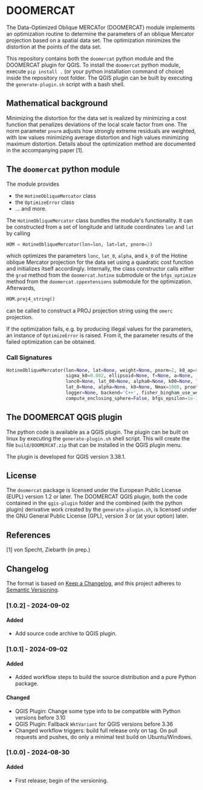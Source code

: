# DOOMERCAT
The Data-Optimized Oblique MERCATor (DOOMERCAT) module implements an
optimization routine to determine the parameters of an oblique
Mercator projection based on a spatial data set. The optimization
minimizes the distortion at the points of the data set.

This repository contains both the ```doomercat``` python module and
the DOOMERCAT plugin for QGIS. To install the ```doomercat``` python module,
execute ```pip install .``` (or your python installation command
of choice) inside the repository root folder. The QGIS plugin
can be built by executing the ```generate-plugin.sh``` script
with a bash shell.

## Mathematical background
Minimizing the distortion for the data set is realized by minimizing
a cost function that penalizes deviations of the local scale factor
from one. The norm parameter ```pnorm``` adjusts how strongly extreme
residuals are weighted, with low values minimizing average distortion
and high values minimizing maximum distortion. Details about the
optimization method are documented in the accompanying paper [1].

## The ```doomercat``` python module
The module provides

 - the ```HotineObliqueMercator``` class
 - the ```OptimizeError``` class
 - ... and more.

The ```HotineObliqueMercator``` class bundles the module's
functionality. It can be constructed from a set of longitude
and latitude coordinates ```lon``` and ```lat``` by calling
```python
HOM = HotineObliqueMercator(lon=lon, lat=lat, pnorm=2)
```
which optimizes the parameters ```lonc```, ```lat_0```, ```alpha```,
and ```k_0``` of the Hotine oblique Mercator projection for
the data set using a quadratic cost function and initializes itself
accordingly. Internally, the class constructor calls either the
```grad``` method from the ```doomercat.hotine``` submodule or the
```bfgs_optimize``` method from the ```doomercat.cppextensions```
submodule for the optimization. Afterwards,
```python
HOM.proj4_string()
```
can be called to construct a PROJ projection string using the
```omerc``` projection.

If the optimization fails, e.g. by producing illegal values for the parameters,
an instance of ```OptimizeError``` is raised. From it,
the parameter results of the failed optimization can be obtained.

### Call Signatures
```python
HotineObliqueMercator(lon=None, lat=None, weight=None, pnorm=2, k0_ap=0.98,
                      sigma_k0=0.002, ellipsoid=None, f=None, a=None,
                      lonc0=None, lat_00=None, alpha0=None, k00=None, lonc=None,
                      lat_0=None, alpha=None, k0=None, Nmax=1000, proot=False,
                      logger=None, backend='C++', fisher_bingham_use_weight=False,
                      compute_enclosing_sphere=False, bfgs_epsilon=1e-3)
```

## The DOOMERCAT QGIS plugin
The python code is available as a QGIS plugin. The plugin can be built on
linux by executing the ```generate-plugin.sh``` shell script. This will
create the file ```build/DOOMERCAT.zip``` that can be installed in the QGIS
plugin menu.

The plugin is developed for QGIS version 3.38.1.

## License
The ```doomercat``` package is licensed under the European Public License (EUPL)
version 1.2 or later. The DOOMERCAT QGIS plugin, both the code contained in
the ```qgis-plugin``` folder and the combined (with the python plugin)
derivative work created by the ```generate-plugin.sh```, is licensed under the
GNU General Public License (GPL), version 3 or (at your option) later.

## References
[1] von Specht, Ziebarth (in prep.)


## Changelog
The format is based on [Keep a Changelog](https://keepachangelog.com/en/1.0.0/),
and this project adheres to
[Semantic Versioning](https://semver.org/spec/v2.0.0.html).


### [1.0.2] - 2024-09-02
#### Added
- Add source code archive to QGIS plugin.

### [1.0.1] - 2024-09-02
#### Added
- Added workflow steps to build the source distribution and a pure Python package.

#### Changed
- QGIS Plugin: Change some type info to be compatible with Python versions before 3.10
- QGIS Plugin: Fallback `WktVariant` for QGIS versions before 3.36
- Changed workflow triggers: build full release only on tag. On pull requests and
  pushes, do only a minimal test build on Ubuntu/Windows.

### [1.0.0] - 2024-08-30
#### Added
- First release; begin of the versioning.